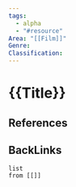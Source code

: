 ```yaml
---
tags:
  - alpha
  - "#resource"
Area: "[[Film]]"
Genre:
Classification:
---
```

# {{Title}}



## References



## BackLinks

```dataview
list
from [[]]
```

